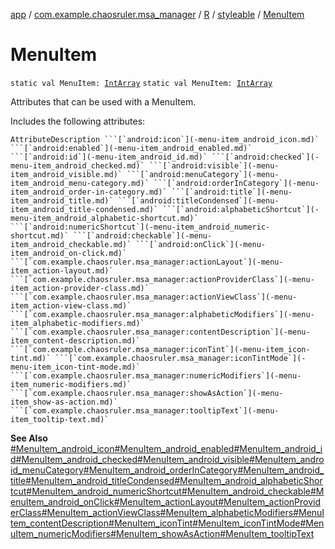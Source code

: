 [app](../../../index.md) / [com.example.chaosruler.msa_manager](../../index.md) / [R](../index.md) / [styleable](index.md) / [MenuItem](.)

# MenuItem

`static val MenuItem: `[`IntArray`](https://kotlinlang.org/api/latest/jvm/stdlib/kotlin/-int-array/index.html)
`static val MenuItem: `[`IntArray`](https://kotlinlang.org/api/latest/jvm/stdlib/kotlin/-int-array/index.html)

Attributes that can be used with a MenuItem.

Includes the following attributes:

    AttributeDescription ```[`android:icon`](-menu-item_android_icon.md)` ```[`android:enabled`](-menu-item_android_enabled.md)` ```[`android:id`](-menu-item_android_id.md)` ```[`android:checked`](-menu-item_android_checked.md)` ```[`android:visible`](-menu-item_android_visible.md)` ```[`android:menuCategory`](-menu-item_android_menu-category.md)` ```[`android:orderInCategory`](-menu-item_android_order-in-category.md)` ```[`android:title`](-menu-item_android_title.md)` ```[`android:titleCondensed`](-menu-item_android_title-condensed.md)` ```[`android:alphabeticShortcut`](-menu-item_android_alphabetic-shortcut.md)` ```[`android:numericShortcut`](-menu-item_android_numeric-shortcut.md)` ```[`android:checkable`](-menu-item_android_checkable.md)` ```[`android:onClick`](-menu-item_android_on-click.md)` ```[`com.example.chaosruler.msa_manager:actionLayout`](-menu-item_action-layout.md)` ```[`com.example.chaosruler.msa_manager:actionProviderClass`](-menu-item_action-provider-class.md)` ```[`com.example.chaosruler.msa_manager:actionViewClass`](-menu-item_action-view-class.md)` ```[`com.example.chaosruler.msa_manager:alphabeticModifiers`](-menu-item_alphabetic-modifiers.md)` ```[`com.example.chaosruler.msa_manager:contentDescription`](-menu-item_content-description.md)` ```[`com.example.chaosruler.msa_manager:iconTint`](-menu-item_icon-tint.md)` ```[`com.example.chaosruler.msa_manager:iconTintMode`](-menu-item_icon-tint-mode.md)` ```[`com.example.chaosruler.msa_manager:numericModifiers`](-menu-item_numeric-modifiers.md)` ```[`com.example.chaosruler.msa_manager:showAsAction`](-menu-item_show-as-action.md)` ```[`com.example.chaosruler.msa_manager:tooltipText`](-menu-item_tooltip-text.md)`

**See Also**
[#MenuItem_android_icon](-menu-item_android_icon.md)[#MenuItem_android_enabled](-menu-item_android_enabled.md)[#MenuItem_android_id](-menu-item_android_id.md)[#MenuItem_android_checked](-menu-item_android_checked.md)[#MenuItem_android_visible](-menu-item_android_visible.md)[#MenuItem_android_menuCategory](-menu-item_android_menu-category.md)[#MenuItem_android_orderInCategory](-menu-item_android_order-in-category.md)[#MenuItem_android_title](-menu-item_android_title.md)[#MenuItem_android_titleCondensed](-menu-item_android_title-condensed.md)[#MenuItem_android_alphabeticShortcut](-menu-item_android_alphabetic-shortcut.md)[#MenuItem_android_numericShortcut](-menu-item_android_numeric-shortcut.md)[#MenuItem_android_checkable](-menu-item_android_checkable.md)[#MenuItem_android_onClick](-menu-item_android_on-click.md)[#MenuItem_actionLayout](-menu-item_action-layout.md)[#MenuItem_actionProviderClass](-menu-item_action-provider-class.md)[#MenuItem_actionViewClass](-menu-item_action-view-class.md)[#MenuItem_alphabeticModifiers](-menu-item_alphabetic-modifiers.md)[#MenuItem_contentDescription](-menu-item_content-description.md)[#MenuItem_iconTint](-menu-item_icon-tint.md)[#MenuItem_iconTintMode](-menu-item_icon-tint-mode.md)[#MenuItem_numericModifiers](-menu-item_numeric-modifiers.md)[#MenuItem_showAsAction](-menu-item_show-as-action.md)[#MenuItem_tooltipText](-menu-item_tooltip-text.md)

